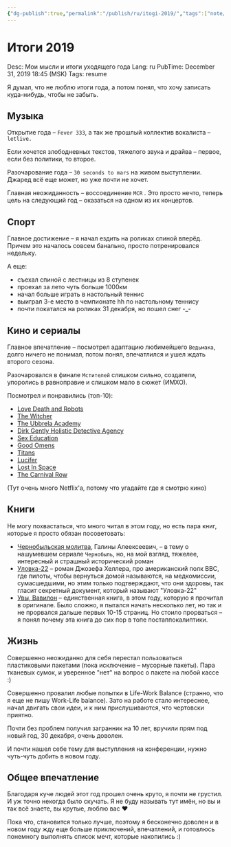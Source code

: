 ```yaml
---
{"dg-publish":true,"permalink":"/publish/ru/itogi-2019/","tags":["note/article","on/ny-review","ny-review/2019"],"updated":"2024-05-13T03:25:01.633+04:00"}
---
```


# Итоги 2019

Desc: Мои мысли и итоги уходящего года
Lang: ru
PubTime: December 31, 2019 18:45 (MSK)
Tags: resume

Я думал, что не люблю итоги года, а потом понял, что хочу записать куда-нибудь, чтобы не забыть.

## Музыка

Открытие года – `Fever 333`, а так же прошлый коллектив вокалиста – `letlive.`

Если хочется злободневных текстов, тяжелого звука и драйва – первое, если без политики, то второе.

Разочарование года – `30 seconds to mars` на живом выступлении. Джаред всё еще может, но уже почти не хочет.

Главная неожиданность – воссоединение `MCR` . Это просто нечто, теперь цель на следующий год – оказаться на одном из их концертов.

## Спорт

Главное достижение – я начал ездить на роликах спиной вперёд. Причем это началось совсем банально, просто потренировался недельку.

А еще:

- съехал спиной с лестницы из 8 ступенек
- проехал за лето чуть больше 1000км
- начал больше играть в настольный теннис
- выиграл 3-е место в чемпионате hh по настольному теннису
- почти покатался на роликах 31 декабря, но пошел снег -_-

## Кино и сериалы

Главное впечатление – посмотрел адаптацию любимейшего `Ведьмака`, долго ничего не понимал, потом понял, впечатлился и ушел ждать второго сезона.

Разочаровался в финале `Мстителей` слишком сильно, создатели, упоролись в равноправие и слишком мало в сюжет (ИМХО).

Посмотрел и понравились (топ-10):

- [Love Death and Robots](https://www.imdb.com/title/tt9561862/)
- [The Witcher](https://www.imdb.com/title/tt5180504)
- [The Ubbrela Academy](https://www.imdb.com/title/tt9771726)
- [Dirk Gently Holistic Detective Agency](https://www.imdb.com/title/tt4047038)
- [Sex Education](https://www.imdb.com/title/tt7767422)
- [Good Omens](https://www.imdb.com/title/tt1869454)
- [Titans](https://www.imdb.com/title/tt1043813)
- [Lucifer](https://www.imdb.com/title/tt4052886)
- [Lost In Space](https://www.imdb.com/title/tt5232792)
- [The Carnival Row](https://www.imdb.com/title/tt0489974)

(Тут очень много Netflix'а, потому что угадайте где я смотрю кино)

## Книги

Не могу похвастаться, что много читал в этом году, но есть пара книг, которые я просто обязан посоветовать:

- [Чернобыльская молитва](https://ru.wikipedia.org/wiki/Чернобыльская_молитва), Галины Алеексеевич, – в тему о нашумевшем сериале `Чернобыль`, но, на мой взгляд, тяжелее, интересный и страшный исторический роман
- [Уловка-22](https://ru.wikipedia.org/wiki/%D0%A3%D0%BB%D0%BE%D0%B2%D0%BA%D0%B0-22) – роман Джозефа Хеллера, про американский полк ВВС, где пилоты, чтобы вернуться домой называются, на медкомиссии, сумасшедшими, но этим только подтверждают, что они здоровы, так гласит секретный документ, который называют "Уловка-22"
- [Увы, Вавилон](https://en.wikipedia.org/wiki/Alas,_Babylon) – единственная книга, в этом году, которую я прочитал в оригинале. Было сложно, я пытался начать несколько лет, но так и не прорвался дальше первых 10-15 страниц. Но стоило прорваться – я понял почему эта книга до сих пор в топе постаппокалиптики.

## Жизнь

Совершенно неожиданно для себя перестал пользоваться пластиковыми пакетами (пока исключение – мусорные пакеты). Пара тканевых сумок, и уверенное "нет" на вопрос о пакете на любой кассе :)

Совершенно провалил любые попытки в Life-Work Balance (странно, что я еще не пишу Work-Life balance). Зато на работе стало интереснее, начал двигать свои идеи, и к ним прислушиваются, что чертовски приятно.

Почти без проблем получил загранник на 10 лет, вручили прям под новый год, 30 декабря, очень доволен.

И почти нашел себе тему для выступления на конференции, нужно чуть-чуть добить в новом году.

## Общее впечатление

Благодаря куче людей этот год прошел очень круто, я почти не грустил. И уж точно некогда было скучать. Я не буду называть тут имён, но вы и так всё знаете, вы крутые, люблю вас ❤️

Пока что, становится только лучше, поэтому я бесконечно доволен и в новом году жду еще больше приключений, впечатлений, и готовлюсь понемногу выполнять список мечт, которые накопились :)